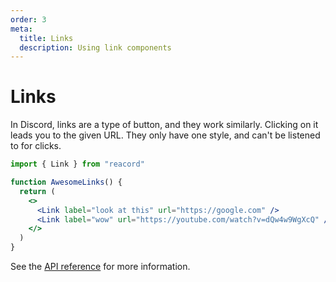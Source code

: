 ```yaml
---
order: 3
meta:
  title: Links
  description: Using link components
---
```


# Links

In Discord, links are a type of button, and they work similarly. Clicking on it leads you to the given URL. They only have one style, and can't be listened to for clicks.

```jsx
import { Link } from "reacord"

function AwesomeLinks() {
  return (
    <>
      <Link label="look at this" url="https://google.com" />
      <Link label="wow" url="https://youtube.com/watch?v=dQw4w9WgXcQ" />
    </>
  )
}
```

See the [API reference](/api/index.html#Link) for more information.
